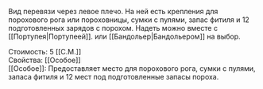 Вид перевязи через левое плечо. На ней есть крепления для порохового рога или пороховницы, сумки с пулями, запас фитиля и 12 подготовленных зарядов с порохом. Надеть можно вместе с [[Портупея|Портупеей]]. или [[Бандольер|Бандольером]] на выбор.


Стоимость: 5 [[С.М.]]<br>
Свойства: [[Особое]]<br>
[[Особое]]: Предоставляет место для порохового рога, сумки с пулями, запаса фитиля и 12 мест под подготовленные запасы пороха.